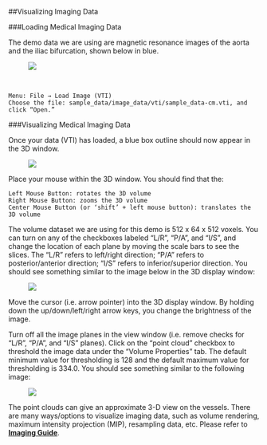 ##Visualizing Imaging Data

###Loading Medical Imaging Data

The demo data we are using are magnetic resonance images of the aorta and the iliac bifurcation, shown below in blue.  

<figure>
  <img class="svImg svImgMd"  src="documentation/userguide/imgs/imaging/1.jpg"> 
  <figcaption class="svCaption" ></figcaption>
</figure>
<br>

	Menu: File → Load Image (VTI)
	Choose the file: sample_data/image_data/vti/sample_data-cm.vti, and click “Open.” 

###Visualizing Medical Imaging Data

Once your data (VTI) has loaded, a blue box outline should now appear in the 3D window. 

<figure>
  <img class="svImg svImgMd"  src="documentation/userguide/imgs/imaging/2.jpg"> 
  <figcaption class="svCaption" ></figcaption>
</figure>

Place your mouse within the 3D window. You should find that the:

	Left Mouse Button: rotates the 3D volume
	Right Mouse Button: zooms the 3D volume
	Center Mouse Button (or ‘shift’ + left mouse button): translates the 3D volume

The volume dataset we are using for this demo is 512 x 64 x 512 voxels. You can turn on any of the checkboxes labeled “L/R”, “P/A”, and “I/S”, and change the location of each plane by moving the scale bars to see the slices. The “L/R” refers to left/right direction; “P/A” refers to posterior/anterior direction; “I/S” refers to inferior/superior direction. You should see something similar to the image below in the 3D display window:

<figure>
  <img class="svImg svImgXl"  src="documentation/userguide/imgs/imaging/3.jpg"> 
  <figcaption class="svCaption" ></figcaption>
</figure>

Move the cursor (i.e. arrow pointer) into the 3D display window. By holding down the up/down/left/right arrow keys, you change the brightness of the image.

Turn off all the image planes in the view window (i.e. remove checks for “L/R”, “P/A”, and “I/S” planes). Click on the “point cloud” checkbox to threshold the image data under the “Volume Properties” tab.  The default minimum value for thresholding is 128 and the default maximum value for thresholding is 334.0. You should see something similar to the following image:

<figure>
  <img class="svImg svImgXl"  src="documentation/userguide/imgs/imaging/4.jpg"> 
  <figcaption class="svCaption" ></figcaption>
</figure>

The point clouds can give an approximate 3-D view on the vessels. There are many ways/options to visualize imaging data, such as volume rendering, maximum intensity projection (MIP), resampling data, etc. Please refer to [**Imaging Guide**](docsImageGuide.html#imagingOverview).

